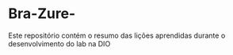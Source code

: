 # Bra-Zure-
Este repositório contém o resumo das lições aprendidas durante o desenvolvimento do lab na DIO
